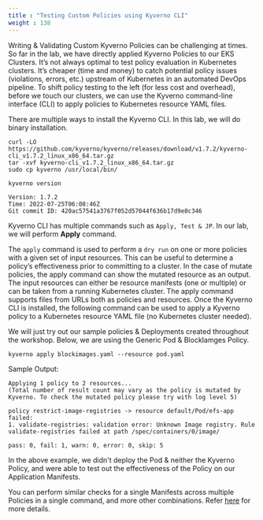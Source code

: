 ```yaml
---
title : "Testing Custom Policies using Kyverno CLI"
weight : 138
---
```


Writing & Validating Custom Kyverno Policies can be challenging at times. So far in the lab, we have directly applied  Kyverno Policies to our EKS Clusters. It’s not always optimal to test policy evaluation in Kubernetes clusters. It’s cheaper (time and money) to catch potential policy issues (violations, errors, etc.) upstream of Kubernetes in an automated DevOps pipeline. To shift policy testing to the left (for less cost and overhead), before we touch our clusters, we can use the Kyverno command-line interface (CLI) to apply policies to Kubernetes resource YAML files.

There are multiple ways to install the Kyverno CLI. In this lab, we will do binary installation.

```
curl -LO https://github.com/kyverno/kyverno/releases/download/v1.7.2/kyverno-cli_v1.7.2_linux_x86_64.tar.gz
tar -xvf kyverno-cli_v1.7.2_linux_x86_64.tar.gz
sudo cp kyverno /usr/local/bin/
```

```
kyverno version
```

```text
Version: 1.7.2
Time: 2022-07-25T06:08:46Z
Git commit ID: 420ac57541a3767f052d57044f636b17d9e0c346
```

Kyverno CLI has multiple commands such as ```Apply, Test & JP```. In our lab, we will perform **Apply** command.

The ```apply``` command is used to perform a ```dry run``` on one or more policies with a given set of input resources. This can be useful to determine a policy’s effectiveness prior to committing to a cluster. In the case of mutate policies, the apply command can show the mutated resource as an output. The input resources can either be resource manifests (one or multiple) or can be taken from a running Kubernetes cluster. The apply command supports files from URLs both as policies and resources. Once the Kyverno CLI is installed, the following command can be used to apply a Kyverno policy to a Kubernetes resource YAML file (no Kubernetes cluster needed).

We will just try out our sample policies & Deployments created throughout the workshop. Below, we are using the Generic Pod & BlockIamges Policy.

```
kyverno apply blockimages.yaml --resource pod.yaml 
```

Sample Output:
```
Applying 1 policy to 2 resources... 
(Total number of result count may vary as the policy is mutated by Kyverno. To check the mutated policy please try with log level 5)

policy restrict-image-registries -> resource default/Pod/efs-app failed: 
1. validate-registries: validation error: Unknown Image registry. Rule validate-registries failed at path /spec/containers/0/image/ 

pass: 0, fail: 1, warn: 0, error: 0, skip: 5 
```

In the above example, we didn't deploy the Pod & neither the Kyverno Policy, and were able to test out the effectiveness of the Policy on our Application Manifests. 

You can perform similar checks for a single Manifests across multiple Policies in a single command, and more other combinations. Refer [here](https://kyverno.io/docs/kyverno-cli/#cli-commands) for more details.
